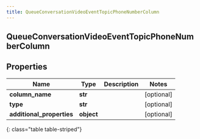 ```yaml
---
title: QueueConversationVideoEventTopicPhoneNumberColumn
---
```

## QueueConversationVideoEventTopicPhoneNumberColumn

## Properties

|Name | Type | Description | Notes|
|------------ | ------------- | ------------- | -------------|
| **column_name** | **str** |  | [optional] |
| **type** | **str** |  | [optional] |
| **additional_properties** | **object** |  | [optional] |
{: class="table table-striped"}


